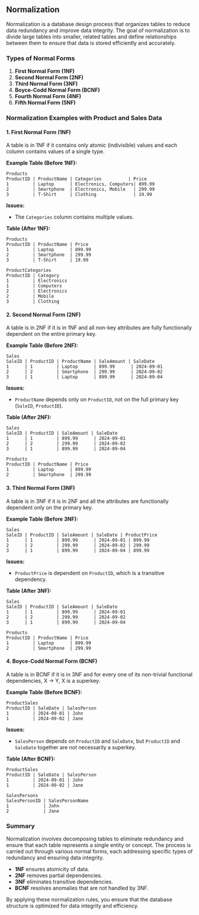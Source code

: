 ## Normalization

Normalization is a database design process that organizes tables to reduce data redundancy and improve data integrity. The goal of normalization is to divide large tables into smaller, related tables and define relationships between them to ensure that data is stored efficiently and accurately.

### **Types of Normal Forms**

1. **First Normal Form (1NF)**
2. **Second Normal Form (2NF)**
3. **Third Normal Form (3NF)**
4. **Boyce-Codd Normal Form (BCNF)**
5. **Fourth Normal Form (4NF)**
6. **Fifth Normal Form (5NF)**

### **Normalization Examples with Product and Sales Data**

#### **1. First Normal Form (1NF)**
A table is in 1NF if it contains only atomic (indivisible) values and each column contains values of a single type.

**Example Table (Before 1NF):**
```
Products
ProductID | ProductName | Categories          | Price
1         | Laptop      | Electronics, Computers| 899.99
2         | Smartphone  | Electronics, Mobile   | 299.99
3         | T-Shirt     | Clothing              | 19.99
```

**Issues:**
- The `Categories` column contains multiple values.

**Table (After 1NF):**
```
Products
ProductID | ProductName | Price
1         | Laptop      | 899.99
2         | Smartphone  | 299.99
3         | T-Shirt     | 19.99

ProductCategories
ProductID | Category
1         | Electronics
1         | Computers
2         | Electronics
2         | Mobile
3         | Clothing
```

#### **2. Second Normal Form (2NF)**
A table is in 2NF if it is in 1NF and all non-key attributes are fully functionally dependent on the entire primary key.

**Example Table (Before 2NF):**
```
Sales
SaleID | ProductID | ProductName | SaleAmount | SaleDate
1      | 1         | Laptop      | 899.99      | 2024-09-01
2      | 2         | Smartphone  | 299.99      | 2024-09-02
3      | 1         | Laptop      | 899.99      | 2024-09-04
```

**Issues:**
- `ProductName` depends only on `ProductID`, not on the full primary key (`SaleID`, `ProductID`).

**Table (After 2NF):**
```
Sales
SaleID | ProductID | SaleAmount | SaleDate
1      | 1         | 899.99      | 2024-09-01
2      | 2         | 299.99      | 2024-09-02
3      | 1         | 899.99      | 2024-09-04

Products
ProductID | ProductName | Price
1         | Laptop      | 899.99
2         | Smartphone  | 299.99
```

#### **3. Third Normal Form (3NF)**
A table is in 3NF if it is in 2NF and all the attributes are functionally dependent only on the primary key.

**Example Table (Before 3NF):**
```
Sales
SaleID | ProductID | SaleAmount | SaleDate | ProductPrice
1      | 1         | 899.99      | 2024-09-01 | 899.99
2      | 2         | 299.99      | 2024-09-02 | 299.99
3      | 1         | 899.99      | 2024-09-04 | 899.99
```

**Issues:**
- `ProductPrice` is dependent on `ProductID`, which is a transitive dependency.

**Table (After 3NF):**
```
Sales
SaleID | ProductID | SaleAmount | SaleDate
1      | 1         | 899.99      | 2024-09-01
2      | 2         | 299.99      | 2024-09-02
3      | 1         | 899.99      | 2024-09-04

Products
ProductID | ProductName | Price
1         | Laptop      | 899.99
2         | Smartphone  | 299.99
```

#### **4. Boyce-Codd Normal Form (BCNF)**
A table is in BCNF if it is in 3NF and for every one of its non-trivial functional dependencies, X → Y, X is a superkey.

**Example Table (Before BCNF):**
```
ProductSales
ProductID | SaleDate | SalesPerson
1         | 2024-09-01 | John
1         | 2024-09-02 | Jane
```

**Issues:**
- `SalesPerson` depends on `ProductID` and `SaleDate`, but `ProductID` and `SaleDate` together are not necessarily a superkey.

**Table (After BCNF):**
```
ProductSales
ProductID | SaleDate | SalesPerson
1         | 2024-09-01 | John
1         | 2024-09-02 | Jane

SalesPersons
SalesPersonID | SalesPersonName
1             | John
2             | Jane
```

### **Summary**
Normalization involves decomposing tables to eliminate redundancy and ensure that each table represents a single entity or concept. The process is carried out through various normal forms, each addressing specific types of redundancy and ensuring data integrity.

- **1NF** ensures atomicity of data.
- **2NF** removes partial dependencies.
- **3NF** eliminates transitive dependencies.
- **BCNF** resolves anomalies that are not handled by 3NF.

By applying these normalization rules, you ensure that the database structure is optimized for data integrity and efficiency.
